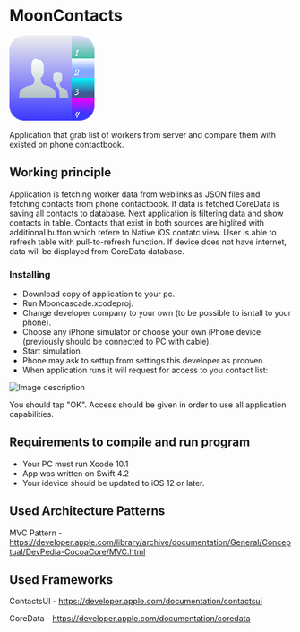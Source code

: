 # MoonContacts
![Image description](https://github.com/kubzero/MoonContacts/blob/master/Mooncascade/Mooncascade/Assets.xcassets/AppIcon.appiconset/Icon-App-76x76@2x.png)

Application that grab list of workers from server and compare them with existed on phone contactbook.

## Working principle
Application is fetching worker data from weblinks as JSON files and fetching contacts from phone contactbook. If data is fetched CoreData is saving all contacts to database. Next application is filtering data and show contacts in table. Contacts that exist in both sources are higlited with additional button which refere to Native iOS contatc view. User is able to refresh table with pull-to-refresh function. If device does not have internet, data will be displayed from CoreData database.

### Installing
* Download copy of application to your pc.
* Run Mooncascade.xcodeproj.
* Change developer company to your own (to be possible to isntall to your phone).
* Choose any iPhone simulator or choose your own iPhone device (previously should be connected to PC with cable).
* Start simulation.
* Phone may ask to settup from settings this developer as prooven.
* When application runs it will request for access to you contact list: 

![Image description](https://pp.userapi.com/c850120/v850120099/cd1d1/zwGqxCrVUto.jpg)

You should tap "OK". 
Access should be given in order to use all application capabilities. 

## Requirements to compile and run program
- Your PC must run Xcode 10.1 
- App was written on Swift 4.2 
- Your idevice should be updated to iOS 12 or later.

## Used Architecture Patterns
 MVC Pattern - https://developer.apple.com/library/archive/documentation/General/Conceptual/DevPedia-CocoaCore/MVC.html 

## Used Frameworks
ContactsUI  - https://developer.apple.com/documentation/contactsui

CoreData - https://developer.apple.com/documentation/coredata

